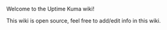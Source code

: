 Welcome to the Uptime Kuma wiki!

This wiki is open source, feel free to add/edit info in this wiki.

